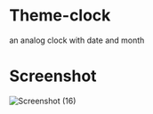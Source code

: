 # Theme-clock
an analog clock with date and month
# Screenshot
![Screenshot (16)](https://github.com/sumeetpatil01/Theme-clock/assets/136491586/2d5f32f2-f9a5-49af-997a-75d5bef82f92)

